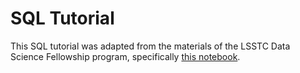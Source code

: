 # SQL Tutorial
This SQL tutorial was adapted from the materials of the LSSTC Data Science Fellowship program, specifically [this notebook](https://github.com/LSSTC-DSFP/LSSTC-DSFP-Sessions/blob/main/Sessions/Session08/Day1/IntroToSQLite.ipynb).
